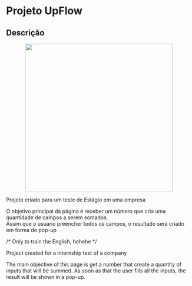 # Projeto UpFlow

## Descrição

<p align="center">
  <img src="https://i.imgur.com/9dEOs55.png" height="400">
</p>

Projeto criado para um teste de Estágio em uma empresa

O objetivo principal da página é receber um número que cria uma quantidade de campos a serem somados.<br>
Assim que o usuário preencher todos os campos, o resultado será criado em forma de pop-up

/* Only to train the English, hehehe */

Project created for a internship test of a company

The main objective of this page is get a number that create a quantity of inputs that will be summed. As soon as that the user fills all the inputs, the result will be shown in a pop-up.
